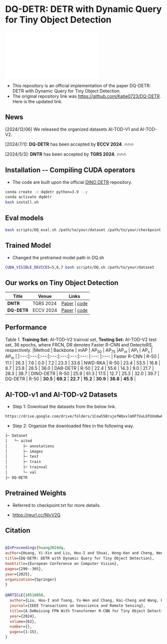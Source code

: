 # DQ-DETR: DETR with Dynamic Query for Tiny Object Detection

![method](./figure/model_final_V4.pdf)

* This repository is an official implementation of the paper DQ-DETR: DETR with Dynamic Query for Tiny Object Detection.
* The original repository link was https://github.com/Katie0723/DQ-DETR. Here is the updated link.


## News
[2024/12/06] We released the organized datasets AI-TOD-V1 and AI-TOD-V2.

[2024/7/1]: **DQ-DETR** has been accepted by **ECCV 2024**. 🔥🔥🔥

[2024/5/3]: **DNTR** has been accepted by **TGRS 2024**. 🔥🔥🔥


## Installation -- Compiling CUDA operators
* The code are built upon the official [DINO DETR](https://github.com/IDEA-Research/DINO) repository.

```sh
conda create -n dqdetr python=3.9 --y
conda activate dqdetr
bash install.sh
```

<!-- # bash scripts/DQ_eval.sh /nfs/home/hoiliu/dqdetr/weights/dqdetr_best305.pth -->
## Eval models
```sh
bash scripts/DQ_eval.sh /path/to/your/dataset /path/to/your/checkpoint
```

## Trained Model
* Changed the pretrained model path in DQ.sh
```sh
CUDA_VISIBLE_DEVICES=5,6,7 bash scripts/DQ.sh /path/to/your/dataset
```

## Our works on Tiny Object Detection 
| Title | Venue | Links | 
|------|-------------|-------|
| **DNTR** | TGRS 2024  | [Paper](https://arxiv.org/abs/2406.05755) \| [code](https://github.com/hoiliu-0801/DNTR) |  \| [中文解读](https://blog.csdn.net/qq_40734883/article/details/142579516) | 
| **DQ-DETR**| ECCV 2024 | [Paper](https://arxiv.org/abs/2404.03507)  \| [code](https://github.com/hoiliu-0801/DQ-DETR) |  \| [中文解读](https://blog.csdn.net/csdn_xmj/article/details/142813757) | 


## Performance
Table 1. **Training Set:** AI-TOD-V2 trainval set, **Testing Set:** AI-TOD-V2 test set, 36 epochs, where FRCN, DR denotes Faster R-CNN and DetectoRS, respectively.
|Method | Backbone | mAP | AP<sub>50</sub> | AP<sub>75</sub> |AP<sub>vt</sub> | AP<sub>t</sub>  | AP<sub>s</sub>  | AP<sub>m</sub> | 
|:---:|:---:|:---:|:---:|:---:|:---:|:---: |:---: |:---: |
Faster R-CNN | R-50 | 11.1 | 26.3 | 7.6 | 0.0 | 7.2 | 23.3 | 33.6 | 
NWD-RKA | R-50 | 23.4 | 53.5 | 16.8 | 8.7 | 23.8 | 28.5 | 36.0 |
DAB-DETR | R-50 | 22.4 | 55.6 | 14.3 | 9.0 | 21.7 | 28.3 | 38.7 | 
DINO-DETR | R-50 | 25.9 | 61.3 | 17.5 | 12.7 | 25.3 | 32.0 | 39.7 | 
DQ-DETR | R-50 | **30.5** | **69.2** | **22.7** | **15.2** | **30.9** | **36.8** | **45.5** | 

## AI-TOD-v1 and AI-TOD-v2 Datasets
* Step 1: Download the datasets from the below link.
```sh
https://drive.google.com/drive/folders/1CowS5BrujefWQxxlmOFfUuLOfUUm8w6U?usp=sharing
```


* Step 2: Organize the downloaded files in the following way.
```sh
├─ Dataset
│   └─ aitod
│       ├─ annotations
│       ├─ images
│       ├─ test
│       ├─ train
│       ├─ trainval
│       └─ val
├─ DQ-DETR
```

## Pretrained Weights 
* Referred to checkpoint.txt for more details.

* https://reurl.cc/NlvV2Q


## Citation
```bibtex

@InProceedings{huang2024dq,
author={Huang, Yi-Xin and Liu, Hou-I and Shuai, Hong-Han and Cheng, Wen-Huang},
title={DQ-DETR: DETR with Dynamic Query for Tiny Object Detection},
booktitle={European Conference on Computer Vision},
pages={290--305},
year={2025},
organization={Springer}
}

@ARTICLE{10518058,
  author={Liu, Hou-I and Tseng, Yu-Wen and Chang, Kai-Cheng and Wang, Pin-Jyun and Shuai, Hong-Han and Cheng, Wen-Huang},
  journal={IEEE Transactions on Geoscience and Remote Sensing}, 
  title={A DeNoising FPN With Transformer R-CNN for Tiny Object Detection}, 
  year={2024},
  volume={62},
  number={},
  pages={1-15},
}
